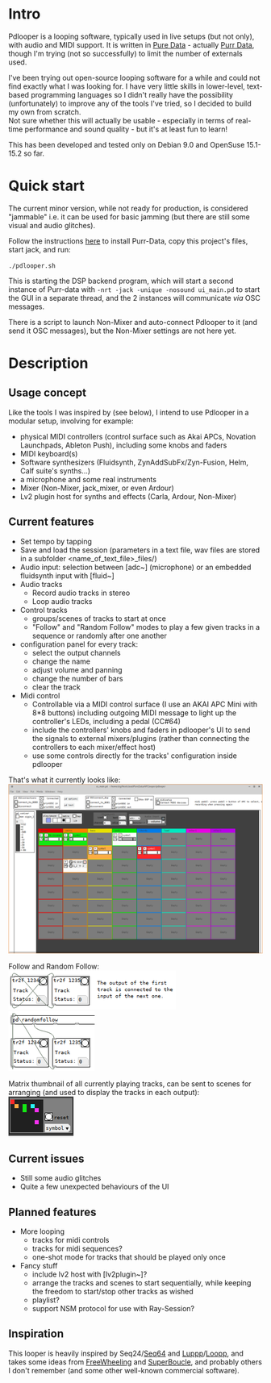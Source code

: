 # Intro

Pdlooper is a looping software, typically used in live setups (but not only), with audio and MIDI support. It is written in [Pure Data](https://puredata.info/) - actually [Purr Data](https://github.com/agraef/purr-data), though I'm trying (not so successfully) to limit the number of externals used.   

I've been trying out open-source looping software for a while and could not find exactly what I was looking for. I have very little skills in lower-level, text-based programming languages so I didn't really have the possibility (unfortunately) to improve any of the tools I've tried, so I decided to build my own from scratch.  
Not sure whether this will actually be usable - especially in terms of real-time performance and sound quality - but it's at least fun to learn!

This has been developed and tested only on Debian 9.0 and OpenSuse 15.1-15.2 so far.

# Quick start
The current minor version, while not ready for production, is considered "jammable" i.e. it can be used for basic jamming (but there are still some visual and audio glitches).

Follow the instructions [here](https://github.com/agraef/purr-data) to install Purr-Data, copy this project's files, start jack, and run:

`./pdlooper.sh`

This is starting the DSP backend program, which will start a second instance of Purr-data with `-nrt -jack -unique -nosound ui_main.pd` to start the GUI in a separate thread, and the 2 instances will communicate *via* OSC messages.

There is a script to launch Non-Mixer and auto-connect Pdlooper to it (and send it OSC messages), but the Non-Mixer settings are not here yet.

# Description
## Usage concept
Like the tools I was inspired by (see below), I intend to use Pdlooper in a modular setup, involving for example:
- physical MIDI controllers (control surface such as Akai APCs, Novation Launchpads, Ableton Push), including some knobs and faders
- MIDI keyboard(s)
- Software synthesizers (Fluidsynth, ZynAddSubFx/Zyn-Fusion, Helm, Calf suite's synths...) 
- a microphone and some real instruments
- Mixer (Non-Mixer, jack_mixer, or even Ardour)
- Lv2 plugin host for synths and effects (Carla, Ardour, Non-Mixer)

## Current features
- Set tempo by tapping
- Save and load the session (parameters in a text file, wav files are stored in a subfolder <name_of_text_file>\_files/)
- Audio input: selection between [adc~] (microphone) or an embedded fluidsynth input with [fluid~]
- Audio tracks
  - Record audio tracks in stereo
  - Loop audio tracks
- Control tracks
  - groups/scenes of tracks to start at once
  - "Follow" and "Random Follow" modes to play a few given tracks in a sequence or randomly after one another
- configuration panel for every track:
  - select the output channels
  - change the name
  - adjust volume and panning
  - change the number of bars
  - clear the track
- Midi control
  - Controllable via a MIDI control surface (I use an AKAI APC Mini with 8\*8 buttons) including outgoing MIDI message to light up the controller's LEDs, including a pedal (CC#64)
  - include the controllers' knobs and faders in pdlooper's UI to send the signals to external mixers/plugins (rather than connecting the controllers to each mixer/effect host)
  - use some controls directly for the tracks' configuration inside pdlooper

That's what it currently looks like:
![](screenshots/latest.png)

Follow and Random Follow:
![](screenshots/track_follow.png) ![](screenshots/randomfollow.png)

Matrix thumbnail of all currently playing tracks, can be sent to scenes for arranging (and used to display the tracks in each output):
![](screenshots/matrix_thumb.png)

## Current issues
- Still some audio glitches
- Quite a few unexpected behaviours of the UI

## Planned features
- More looping
  - tracks for midi controls
  - tracks for midi sequences?
  - one-shot mode for tracks that should be played only once
- Fancy stuff
  - include lv2 host with [lv2plugin~]?
  - arrange the tracks and scenes to start sequentially, while keeping the freedom to start/stop other tracks as wished
  - playlist?
  - support NSM protocol for use with Ray-Session?


## Inspiration
This looper is heavily inspired by Seq24/[Seq64](https://github.com/ahlstromcj/sequencer64) and [Luppp](http://openavproductions.com/luppp/)/[Loopp](https://git.netzspielplatz.de/soundship/loopp), and takes some ideas from [FreeWheeling](https://github.com/free-wheeling/freewheeling) and [SuperBoucle](https://github.com/Vampouille/superboucle), and probably others I don't remember (and some other well-known commercial software).
